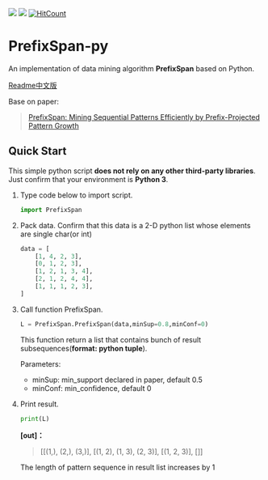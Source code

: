 <a href="https://996.icu"><img src="https://img.shields.io/badge/link-996.icu-red.svg?style=flat-square"></a> <a href='https://pytorch.org/'><img src='https://img.shields.io/badge/python-3.5-green.svg?style=flat-square'></a> [![HitCount](http://hits.dwyl.io/Holy-Shine/PrefixSpan-py.svg)](http://hits.dwyl.io/Holy-Shine/PrefixSpan-py)

# PrefixSpan-py

An implementation of data mining algorithm **PrefixSpan** based on Python.

[Readme中文版](README_CN.md)

Base on paper:

> [PrefixSpan: Mining Sequential Patterns Efficiently by Prefix-Projected Pattern Growth](http://hanj.cs.illinois.edu/pdf/span01.pdf)



## Quick Start

This simple python script **does not rely on any other third-party libraries**. Just confirm that your environment is **Python 3**.  

1. Type code below to import script.

   ```python
   import PrefixSpan
   ```

2. Pack data. Confirm that this data is a 2-D python list whose elements are single char(or int)

   ```python
   data = [
       [1, 4, 2, 3],
       [0, 1, 2, 3],
       [1, 2, 1, 3, 4],
       [2, 1, 2, 4, 4],
       [1, 1, 1, 2, 3],
   ]
   ```

3. Call function PrefixSpan.

   ```python
   L = PrefixSpan.PrefixSpan(data,minSup=0.8,minConf=0)
   ```

   This function return a list that contains bunch of result subsequences(**format: python tuple**).   

   Parameters:

   - minSup: min_support declared in paper, default 0.5
   - minConf: min_confidence, default 0
   
4. Print result.

   ```python
   print(L)
   ```

   **[out]：**

   > [[(1,), (2,), (3,)], [(1, 2), (1, 3), (2, 3)], [(1, 2, 3)], []]

   The length of pattern sequence in result list increases by 1 